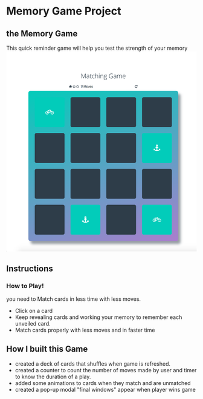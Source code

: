 # Memory Game Project

## the Memory Game
This quick reminder game will help you test the strength of your memory 
![Memory Game Project Image](img/gameimg.png)
## Instructions 
### How to Play!
you need to Match cards in less time with less moves.
* Click on a card
* Keep revealing cards and working your memory to remember each unveiled card.
* Match cards properly with less moves and in faster time

## How I built this Game
* created a deck of cards that shuffles when game is refreshed.
* created a counter to count the number of moves made by user and timer to know the duration of a play.
* added some animations to cards when they match and are unmatched
* created a pop-up modal "final windows" appear when player wins game